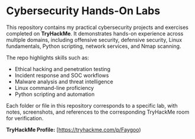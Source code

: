 # Cybersecurity Hands-On Labs

This repository contains my practical cybersecurity projects and exercises completed on **TryHackMe**. It demonstrates hands-on experience across multiple domains, including offensive security, defensive security, Linux fundamentals, Python scripting, network services, and Nmap scanning.  

The repo highlights skills such as:  
- Ethical hacking and penetration testing  
- Incident response and SOC workflows  
- Malware analysis and threat intelligence  
- Linux command-line proficiency  
- Python scripting and automation  

Each folder or file in this repository corresponds to a specific lab, with notes, screenshots, and references to the corresponding TryHackMe room for verification.  

**TryHackMe Profile:** [https://tryhackme.com/p/Faygoo)

